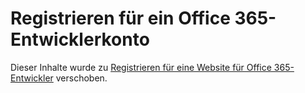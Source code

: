
# Registrieren für ein Office 365-Entwicklerkonto

Dieser Inhalte wurde zu  [Registrieren für eine Website für Office 365-Entwickler](set-up-a-development-environment-for-sharepoint-add-ins-on-office-365.md#o365_signup) verschoben.
  
    
    

